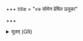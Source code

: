 +++
title = "०७ सोमेन प्रेषित उलूका"

+++
<details><summary>मूलम् (GR)</summary>

+++(PSK 20.59.7cd)+++सोमेन प्रेषित  
उलूका सं पचामि ते ॥
</details>